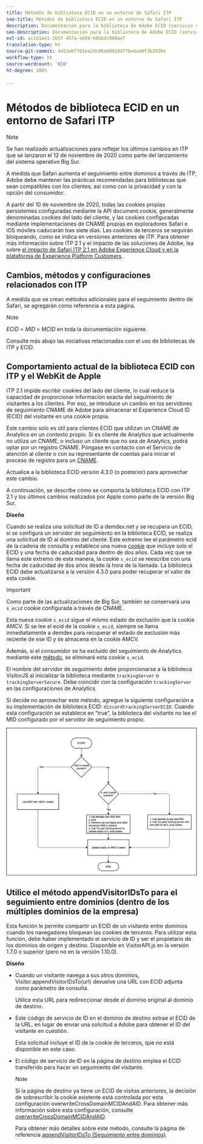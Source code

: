 ```yaml
---
title: Métodos de biblioteca ECID en un entorno de Safari ITP
seo-title: Métodos de biblioteca ECID en un entorno de Safari ITP
description: Documentación para la biblioteca de Adobe ECID (servicio de ID).
seo-description: Documentación para la biblioteca de Adobe ECID (servicio de ID).
exl-id: ac1d1ee1-2b5f-457a-a694-60bb4c960ae7
translation-type: ht
source-git-commit: 4453ebf701ea2dc06e6093dd77be6eb0f3b2936e
workflow-type: ht
source-wordcount: '810'
ht-degree: 100%

---
```


# Métodos de biblioteca ECID en un entorno de Safari ITP

>[!NOTE]
>
>Se han realizado actualizaciones para reflejar los últimos cambios en ITP que se lanzaron el 12 de noviembre de 2020 como parte del lanzamiento del sistema operativo Big Sur.

A medida que Safari aumenta el seguimiento entre dominios a través de ITP, Adobe debe mantener las prácticas recomendadas para bibliotecas que sean compatibles con los clientes, así como con la privacidad y con la opción del consumidor.

A partir del 10 de noviembre de 2020, todas las cookies propias persistentes configuradas mediante la API document.cookie, generalmente denominadas cookies del lado del cliente, y las cookies configuradas mediante implementaciones de CNAME propias en exploradores Safari e iOS móviles caducarán tras siete días. Las cookies de terceros se seguirán bloqueando, como se indica en versiones anteriores de ITP. Para obtener más información sobre ITP 2.1 y el impacto de las soluciones de Adobe, lea sobre [el impacto de Safari ITP 2.1 en Adobe Experience Cloud y en la plataforma de Experience Platform Customers](https://medium.com/adobetech/safari-itp-2-1-impact-on-adobe-experience-cloud-customers-9439cecb55ac).

## Cambios, métodos y configuraciones relacionados con ITP

A medida que se crean métodos adicionales para el seguimiento dentro de Safari, se agregarán como referencia a esta página.

>[!NOTE]
>
>*ECID* = *MID* = *MCID* en toda la documentación siguiente.

Consulte más abajo las iniciativas relacionadas con el uso de bibliotecas de ITP y ECID.

## Comportamiento actual de la biblioteca ECID con ITP y el WebKit de Apple

ITP 2.1 impide escribir cookies del lado del cliente, lo cual reduce la capacidad de proporcionar información exacta del seguimiento de visitantes a los clientes. Por eso, se introduce un cambio en los servidores de seguimiento CNAME de Adobe para almacenar el Experience Cloud ID (ECID) del visitante en una cookie propia.

Este cambio solo es útil para clientes ECID que utilizan un CNAME de Analytics en un contexto propio. Si es cliente de Analytics que actualmente no utiliza un CNAME, o incluso un cliente que no sea de Analytics, podrá optar por un registro CNAME. Póngase en contacto con el Servicio de atención al cliente o con su representante de cuentas para iniciar el proceso de registro para un [CNAME](https://docs.adobe.com/content/help/es-ES/core-services/interface/ec-cookies/cookies-first-party.html).

Actualice a la biblioteca ECID versión 4.3.0 (o posterior) para aprovechar este cambio.

A continuación, se describe cómo se comporta la biblioteca ECID con ITP 2.1 y los últimos cambios realizados por Apple como parte de la versión Big Sur.

**Diseño**

Cuando se realiza una solicitud de ID a demdex.net y se recupera un ECID, si se configura un servidor de seguimiento en la biblioteca ECID, se realiza una solicitud de ID al dominio del cliente. Este extremo lee el parámetro ecid de la cadena de consulta y establece una nueva [cookie](/help/introduction/cookies.md) que incluye solo el ECID y una fecha de caducidad para dentro de dos años. Cada vez que se llama este extremo de esta manera, la cookie `s_ecid` se reescribe con una fecha de caducidad de dos años desde la hora de la llamada. La biblioteca ECID debe actualizarse a la versión 4.3.0 para poder recuperar el valor de esta cookie.

>[!IMPORTANT]
>
>Como parte de las actualizaciones de Big Sur, también se conservará una `s_ecid` cookie configurada a través de CNAME.

Esta nueva cookie `s_ecid` sigue el mismo estado de exclusión que la cookie AMCV. Si se lee el ecid de la cookie `s_ecid`, siempre se llama inmediatamente a demdex para recuperar el estado de exclusión más reciente de ese ID y se almacena en la cookie AMCV.

Además, si el consumidor se ha excluido del seguimiento de Analytics mediante este [método](https://docs.adobe.com/content/help/es-ES/analytics/implementation/js/opt-out.html), se eliminará esta cookie `s_ecid`.

El nombre del servidor de seguimiento debe proporcionarse a la biblioteca VisitorJS al inicializar la biblioteca mediante `trackingServer` o `trackingServerSecure`. Debe coincidir con la configuración `trackingServer` en las configuraciones de Analytics.

Si decide no aprovechar este método, agregue la siguiente configuración a su implementación de biblioteca ECID: `discardtrackingServerECID`. Cuando esta configuración se establece en “true”, la biblioteca del visitante no lee el MID configurado por el servidor de seguimiento propio.

![](assets/itp-proposal-v1.png)

## Utilice el método appendVisitorIDsTo para el seguimiento entre dominios (dentro de los múltiples dominios de la empresa)

Esta función le permite compartir un ECID de un visitante entre dominios cuando los navegadores bloquean las cookies de terceros. Para utilizar esta función, debe haber implementado el servicio de ID y ser el propietario de los dominios de origen y destino. Disponible en VisitorAPI.js en la versión 1.7.0 o superior (pero no en la versión 1.10.0).

**Diseño**

* Cuando un visitante navega a sus otros dominios, Visitor.appendVisitorIDsTo(url) devuelve una URL con ECID adjunta como parámetro de consulta.

   Utilice esta URL para redireccionar desde el dominio original al dominio de destino.

* Este código de servicio de ID en el dominio de destino extrae el ECID de la URL, en lugar de enviar una solicitud a Adobe para obtener el ID del visitante en cuestión.

   Esta solicitud incluye el ID de la cookie de terceros, que no está disponible en este caso.

* El código de servicio de ID en la página de destino emplea el ECID transferido para hacer un seguimiento del visitante.

   >[!NOTE]
   >Si la página de destino ya tiene un ECID de visitas anteriores, la decisión de sobrescribir la cookie existente está controlada por esta configuración overwriteCrossDomainMCIDAndAID. Para obtener más información sobre esta configuración, consulte [overwriteCrossDomainMCIDAndAID](/help/library/function-vars/overwrite-visitor-id.md).
   >
   >Para obtener más detalles sobre este método, consulte la página de referencia [appendVisitorIDsTo (Seguimiento entre dominios)](/help/library/get-set/appendvisitorid.md).
